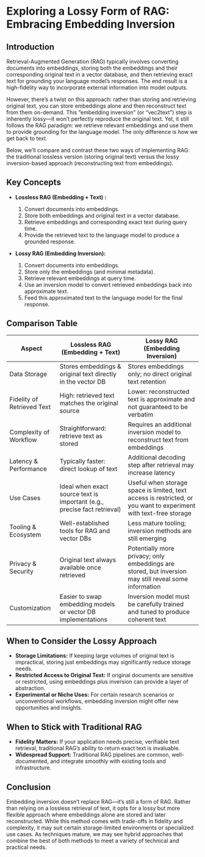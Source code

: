 # Exploring a Lossy Form of RAG: Embracing Embedding Inversion

## Introduction

Retrieval-Augmented Generation (RAG) typically involves converting documents into embeddings, storing both the
embeddings and their corresponding original text in a vector database, and then retrieving exact text for grounding your
language model’s responses. The end result is a high-fidelity way to incorporate external information into model
outputs.

However, there’s a twist on this approach: rather than storing and retrieving original text, you can store embeddings
alone and then reconstruct text from them on-demand. This “embedding inversion” (or “vec2text”) step is inherently
lossy—it won’t perfectly reproduce the original text. Yet, it still follows the RAG paradigm: we retrieve relevant
embeddings and use them to provide grounding for the language model. The only difference is how we get back to text.

Below, we’ll compare and contrast these two ways of implementing RAG: the traditional lossless version (storing original
text) versus the lossy inversion-based approach (reconstructing text from embeddings).

## Key Concepts

- **Lossless RAG (Embedding + Text) :**
    1. Convert documents into embeddings.
    2. Store both embeddings and original text in a vector database.
    3. Retrieve embeddings and corresponding exact text during query time.
    4. Provide the retrieved text to the language model to produce a grounded response.

- **Lossy RAG (Embedding Inversion):**
    1. Convert documents into embeddings.
    2. Store only the embeddings (and minimal metadata).
    3. Retrieve relevant embeddings at query time.
    4. Use an inversion model to convert retrieved embeddings back into approximate text.
    5. Feed this approximated text to the language model for the final response.

## Comparison Table

| Aspect                     | Lossless RAG (Embedding + Text)                                          | Lossy RAG (Embedding Inversion)                                                                                   |
|----------------------------|--------------------------------------------------------------------------|-------------------------------------------------------------------------------------------------------------------|
| Data Storage               | Stores embeddings & original text directly in the vector DB              | Stores embeddings only; no direct original text retention                                                         |
| Fidelity of Retrieved Text | High: retrieved text matches the original source                         | Lower: reconstructed text is approximate and not guaranteed to be verbatim                                        |
| Complexity of Workflow     | Straightforward: retrieve text as stored                                 | Requires an additional inversion model to reconstruct text from embeddings                                        |
| Latency & Performance      | Typically faster: direct lookup of text                                  | Additional decoding step after retrieval may increase latency                                                     |
| Use Cases                  | Ideal when exact source text is important (e.g., precise fact retrieval) | Useful when storage space is limited, text access is restricted, or you want to experiment with text-free storage |
| Tooling & Ecosystem        | Well-established tools for RAG and vector DBs                            | Less mature tooling; inversion methods are still emerging                                                         |
| Privacy & Security         | Original text always available once retrieved                            | Potentially more privacy; only embeddings are stored, but inversion may still reveal some information             |
| Customization              | Easier to swap embedding models or vector DB implementations             | Inversion model must be carefully trained and tuned to produce coherent text                                      |

## When to Consider the Lossy Approach

- **Storage Limitations:** If keeping large volumes of original text is impractical, storing just embeddings may
  significantly reduce storage needs.
- **Restricted Access to Original Text:** If original documents are sensitive or restricted, using embeddings plus
  inversion can provide a layer of abstraction.
- **Experimental or Niche Uses:** For certain research scenarios or unconventional workflows, embedding inversion might
  offer new opportunities and insights.

## When to Stick with Traditional RAG

- **Fidelity Matters:** If your application needs precise, verifiable text retrieval, traditional RAG’s ability to
  return exact text is invaluable.
- **Widespread Support:** Traditional RAG pipelines are common, well-documented, and integrate smoothly with existing
  tools and infrastructure.

## Conclusion

Embedding inversion doesn’t replace RAG—it’s still a form of RAG. Rather than relying on a lossless retrieval of text,
it opts for a lossy but more flexible approach where embeddings alone are stored and later reconstructed. While this
method comes with trade-offs in fidelity and complexity, it may suit certain storage-limited environments or specialized
use cases. As techniques mature, we may see hybrid approaches that combine the best of both methods to meet a variety of
technical and practical needs.
